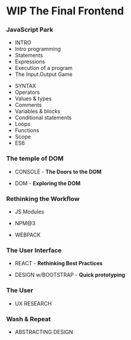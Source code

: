 # WIP The Final Frontend

### JavaScript Park

* INTRO
* Intro programming
* Statements
* Expressions
* Execution of a program
* The Input.Output Game

- SYNTAX
- Operators
- Values & types
- Comments
- Variables & blocks
- Conditional statements
- Loops
- Functions
- Scope
- ES6

### The temple of DOM

* CONSOLE - **The Doors to the DOM**

* DOM - **Exploring the DOM**

### Rethinking the Workflow

* JS Modules

* NPM@3

* WEBPACK

### The User Interface

* REACT - **Rethinking Best Practices**

* DESIGN w/BOOTSTRAP - **Quick prototyping**

### The User

* UX RESEARCH

### Wash & Repeat

* ABSTRACTING DESIGN
